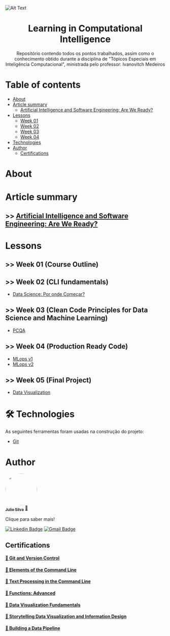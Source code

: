 ![Alt Text](https://www.potiguarnoticias.com.br/_ups/noticias/2022/01/03/3a8458555425821a8fea7d88fd877016.jpg)

<h1 align ="center">Learning in Computational Intelligence</h1>

<p align="center">Repositório contendo todos os pontos trabalhados, assim como o conhecimento obtido durante a disciplina de "Tópicos Especiais em Inteligência Computacional", ministrada pelo professor: Ivanovitch Medeiros</p>

Table of contents
=================
<!--ts-->
   * [About](https://github.com/Julio-CSilva/T-picos_Em_Intelig-ncia_Computacional/blob/main/README.md#about)
   * [Article summary](https://github.com/Julio-CSilva/T-picos_Em_Intelig-ncia_Computacional/blob/main/README.md#article-summary)
      * [Artificial Intelligence and Software Engineering: Are We Ready?](https://github.com/Julio-CSilva/Topicos_Em_Inteligencia_Computacional#-artificial-intelligence-and-software-engineering-are-we-ready)
   * [Lessons](https://github.com/Julio-CSilva/T-picos_Em_Intelig-ncia_Computacional/blob/main/README.md#lessons)
      * [Week 01](https://github.com/Julio-CSilva/T-picos_Em_Intelig-ncia_Computacional/blob/main/README.md#week-01-course-outline)
      * [Week 02](https://github.com/Julio-CSilva/T-picos_Em_Intelig-ncia_Computacional/blob/main/README.md#week-02-cli-fundamentals)
      * [Week 03](https://github.com/Julio-CSilva/T-picos_Em_Intelig-ncia_Computacional/blob/main/README.md#week-03-clean-code-principles-for-data-science-and-machine-learning)
      * [Week 04](https://github.com/Julio-CSilva/T-picos_Em_Intelig-ncia_Computacional/blob/main/README.md#week-04-production-ready-code)
   * [Technologies](https://github.com/Julio-CSilva/T-picos_Em_Intelig-ncia_Computacional/blob/main/README.md#technologies)
   * [Author](https://github.com/Julio-CSilva/T-picos_Em_Intelig-ncia_Computacional/blob/main/README.md#author)
      * [Certifications](https://github.com/Julio-CSilva/T-picos_Em_Intelig-ncia_Computacional/blob/main/README.md#-certifications)
<!--te-->



# About


# Article summary


## >> [Artificial Intelligence and Software Engineering: Are We Ready?](https://github.com/Julio-CSilva/Topicos_Em_Inteligencia_Computacional/blob/main/Article_resume/IA_SE_are_re_ready.md)


# Lessons


## >> Week 01 (Course Outline)


## >> Week 02 (CLI fundamentals)
  * [Data Science: Por onde Começar?](https://medium.com/@julio.silva.706/data-science-por-onde-começar-95e3d08872a2)

## >> Week 03 (Clean Code Principles for Data Science and Machine Learning)
  * [PCQA](https://github.com/Julio-CSilva/Topicos_Em_Inteligencia_Computacional/blob/main/PCQA)

## >> Week 04 (Production Ready Code)
  * [MLops v1](https://github.com/Julio-CSilva/Topicos_Em_Inteligencia_Computacional/blob/main/MLOPs.v1)
  * [MLops v2](https://github.com/Julio-CSilva/Topicos_Em_Inteligencia_Computacional/blob/main/MLOPs.v2)

## >> Week 05 (Final Project)
  * [Data Visualization](https://github.com/Julio-CSilva/Topicos_Em_Inteligencia_Computacional/blob/main/Forest-fires)

# 🛠 Technologies

As seguintes ferramentas foram usadas na construção do projeto:

- [Git](https://git-scm.com)

# Author

<a href="https://github.com/Julio-CSilva">
 <img style="border-radius: 50%;" src="https://avatars.githubusercontent.com/u/57691025?s=400&u=15893c15d3d42c7737e91cc4f11dcbd7751b7565&v=4" width="100px;" alt=""/>
 <br />
 <sub><b>Julio Silva</b></sub></a> <a href="https://github.com/Julio-CSilva" title="Foguete não tem ré">🚀</a>

Clique para saber mais!

[![Linkedin Badge](https://img.shields.io/badge/-Julio-blue?style=flat-square&logo=Linkedin&logoColor=white&link=https://www.linkedin.com/in/julio-csilva/)](https://www.linkedin.com/in/julio-csilva/) 
[![Gmail Badge](https://img.shields.io/badge/-juliocesarfilho0112@gmail.com-c14438?style=flat-square&logo=Gmail&logoColor=white&link=mailto:juliocesarfilho0112@gmail.com)](mailto:juliocesarfilho0112@gmail.com)

## <a name=“certifications”><a/> Certifications

<h4 align="left">
    <a href="https://app.dataquest.io/verify_cert/G1IQBT1EU4CSCCIT1XXA/">🔗 Git and Version Control</a>
</h4>
  
<h4 align="left">
    <a href="https://app.dataquest.io/verify_cert/OCXDZBCAUCDM71I6TLXV/">🔗 Elements of the Command Line</a>
</h4>
  
<h4 align="left">
    <a href="https://app.dataquest.io/verify_cert/XHFD1UZRO1CPLQQT6R27/">🔗 Text Processing in the Command Line</a>
</h4>
  
<h4 align="left">
    <a href="https://app.dataquest.io/verify_cert/D7KTGUGAGD85VOWY6DGF/">🔗 Functions: Advanced</a>
</h4>

<h4 align="left">
    <a href="https://app.dataquest.io/verify_cert/QPYF14XMH7MY4US4YBAL/">🔗 Data Visualization Fundamentals</a>
</h4>
  
<h4 align="left">
    <a href="https://app.dataquest.io/verify_cert/PVX0MB8D6OD3VD58W31V/">🔗 Storytelling Data Visualization and Information Design</a>
</h4>

<h4 align="left">
    <a href="https://app.dataquest.io/verify_cert/GM42HGBEE8KVT3NNLQH5/">🔗 Building a Data Pipeline</a>
</h4>
  
